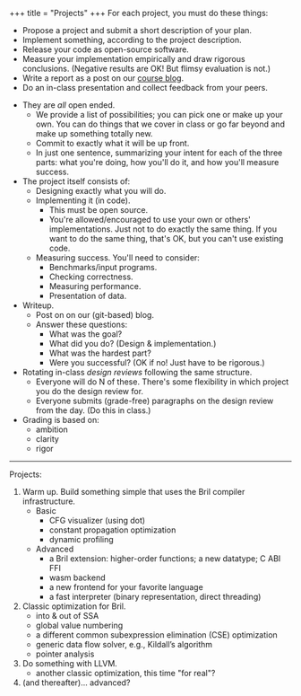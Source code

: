 +++
title = "Projects"
+++
For each project, you must do these things:

* Propose a project and submit a short description of your plan.
* Implement something, according to the project description.
* Release your code as open-source software.
* Measure your implementation empirically and draw rigorous conclusions. (Negative results are OK! But flimsy evaluation is not.)
* Write a report as a post on our [course blog][blog].
* Do an in-class presentation and collect feedback from your peers.

[blog]: /blog/

- They are *all* open ended.
    - We provide a list of possibilities; you can pick one or make up your own. You can do things that we cover in class or go far beyond and make up something totally new.
    - Commit to exactly what it will be up front.
    - In just one sentence, summarizing your intent for each of the three parts: what you're doing, how you'll do it, and how you'll measure success.
- The project itself consists of:
    - Designing exactly what you will do.
    - Implementing it (in code).
        - This must be open source.
        - You're allowed/encouraged to use your own or others' implementations. Just not to do exactly the same thing. If you want to do the same thing, that's OK, but you can't use existing code.
    - Measuring success. You'll need to consider:
        - Benchmarks/input programs.
        - Checking correctness.
        - Measuring performance.
        - Presentation of data.
- Writeup.
    - Post on on our (git-based) blog.
    - Answer these questions:
        - What was the goal?
        - What did you do? (Design & implementation.)
        - What was the hardest part?
        - Were you successful? (OK if no! Just have to be rigorous.)
- Rotating in-class *design reviews* following the same structure.
    - Everyone will do N of these. There's some flexibility in which project you do the design review for.
    - Everyone submits (grade-free) paragraphs on the design review from the day. (Do this in class.)
- Grading is based on:
    - ambition
    - clarity
    - rigor

---

Projects:

1. Warm up. Build something simple that uses the Bril compiler infrastructure.
    - Basic
        - CFG visualizer (using dot)
        - constant propagation optimization
        - dynamic profiling
    - Advanced
        - a Bril extension: higher-order functions; a new datatype; C ABI FFI
        - wasm backend
        - a new frontend for your favorite language
        - a fast interpreter (binary representation, direct threading)
2. Classic optimization for Bril.
    - into & out of SSA
    - global value numbering
    - a different common subexpression elimination (CSE) optimization
    - generic data flow solver, e.g., Kildall’s algorithm
    - pointer analysis
3. Do something with LLVM.
    - another classic optimization, this time "for real"?
4. (and thereafter)... advanced?
